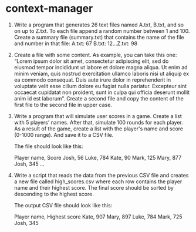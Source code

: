 # context-manager

 1. Write a program that generates 26 text files named A.txt, B.txt, and so on up to Z.txt. To each file append a random number between 1 and 100. Create a summary file (summary.txt) that contains the name of the file and number in that file:
    A.txt: 67 B.txt: 12...Z.txt: 98
 2. Create a file with some content. As example, you can take this one: “Lorem ipsum dolor sit amet, consectetur adipiscing elit, sed do eiusmod tempor incididunt ut labore et dolore magna aliqua. Ut enim ad minim veniam, quis nostrud exercitation ullamco laboris nisi ut aliquip ex ea commodo consequat. Duis aute irure dolor in reprehenderit in voluptate velit esse cillum dolore eu fugiat nulla pariatur. Excepteur sint occaecat cupidatat non proident, sunt in culpa qui officia deserunt mollit anim id est laborum”.
    Create a second file and copy the content of the first file to the second file in upper case.
3. Write a program that will simulate user scores in a game. Create a list with 5 players’ names. After that, simulate 100 rounds for each player. As a result of the game, create a list with the player's name and score (0-1000 range). And save it to a CSV file.

    The file should look like this:

    Player name, Score
    Josh, 56
    Luke, 784
    Kate, 90
    Mark, 125
    Mary, 877
    Josh, 345
    ...
4.  Write a script that reads the data from the previous CSV file and creates a new file called high_scores.csv where each row contains the player name and their highest score. The final score should be sorted by descending to the highest score.

    The output CSV file should look like this:

    Player name, Highest score
    Kate, 907
    Mary, 897
     Luke, 784
    Mark, 725
    Josh, 345
